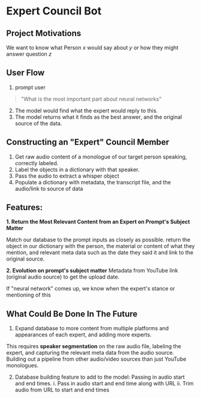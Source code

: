 # Expert Council Bot

## Project Motivations

We want to know what Person _x_ would say about _y_ or how they might answer question _z_

## User Flow

1. prompt user
> "What is the most important part about neural networks" 
2. The model would find what the expert would reply to this. 
4. The model returns what it finds as the best answer, and the original source of the data.  

## Constructing an "Expert" Council Member
1. Get raw audio content of a monologue of our target person speaking, correctly labeled. 
2. Label the objects in a dictionary with that speaker. 
3. Pass the audio to extract a whisper object
4. Populate a dictionary with metadata, the transcript file, and the audio/link to source of data



## Features:

**1. Return the Most Relevant Content from an Expert on Prompt's Subject Matter**

Match our database to the prompt inputs as closely as possible. return the object in our dictionary with the person, the material or content of what they mention, and relevant meta data such as the date they said it and link to the original source. 

**2. Evolution on prompt's subject matter** 
Metadata from YouTube link (original audio source) to get the upload date. 

If "neural network" comes up, we know when the expert's stance or mentioning of this 


## What Could Be Done In The Future 

1. Expand database to more content from multiple platforms and appearances of each expert, and adding more experts. 

This requires **speaker segmentation** on the raw audio file, labeling the expert, and capturing the relevant meta data from the audio source. 
Building out a pipeline from other audio/video sources than just YouTube monologues.

2. Database building feature to add to the model: Passing in audio start and end times. 
i. Pass in audio start and end time along with URL
ii. Trim audio from URL to start and end times
